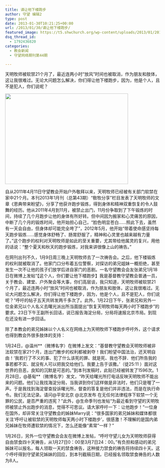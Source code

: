 ```yaml
---
title: 请让他下楼跑步
author: 守望 编辑2
type: post
date: 2013-01-30T10:21:25+00:00
url: /2013/01/30/请让他下楼跑步/
featured_image: https://t5.shwchurch.org/wp-content/uploads/2013/01/20130201155126280-400x288.jpg
dsq_thread_id:
  - 1792436820
categories:
  - 教会新闻
  - 守望网络期刊第44期

---
```

天明牧师被软禁21个月了，最近连两小时“放风”时间也被取消，作为朋友和肢体，这让我很难过。无论大问题怎么解决，你们得让他下楼跑步，因为，他是个人，且不是犯人，你们说呢？<a href="http://t5.shwchurch.org/2013/01/30/%e8%af%b7%e8%ae%a9%e4%bb%96%e4%b8%8b%e6%a5%bc%e8%b7%91%e6%ad%a5/img_1214/" rel="attachment wp-att-7561"><br /> </a><!--more-->

<a href="http://t5.shwchurch.org/2013/01/30/%e8%af%b7%e8%ae%a9%e4%bb%96%e4%b8%8b%e6%a5%bc%e8%b7%91%e6%ad%a5/img_1214/" rel="attachment wp-att-7561"><img class="aligncenter size-full wp-image-7561" title="tianmingmushi " src="http://t5.shwchurch.org/wp-content/uploads/2013/01/20130201155126280.jpg" alt="" width="400" height="295" /></a>

自从2011年4月11日守望教会开始户外敬拜以来，天明牧师已经被有关部门软禁在家中21个月。本刊2013年1月刊（总第43期）“敎牧分享”栏目发表了天明牧师的文章《恩典带来盼望》，分享了他获许跑步锻炼，得到身体和精神双重恢复的令人鼓舞的经历。他从2011年4月到11月，被禁止出门，11月份争取到了下午锻炼的时间，持续了几个月跑步让他的身体有所好转。但中间因为搬家和心灵痛苦的原因，中断了几个月的锻炼时间，他开始担心自己，“脸色明显苍白……照此下去，虽然有一天会自由，但身体却可能完全垮了”，2012年5月，他开始“带着使命感坚持每天跑步锻炼……感觉身体舒畅了、肠胃舒服了，精神和心灵里也越来越有力量了。”这个跑步的权利对天明牧师是如此的至关重要，尤其带给他属灵的复兴，用他的话说：“整个夏天和秋天的跑步锻炼，对我来讲很像上山的祷告。&#8221;

<p align="left">
  在网刊出刊不久，1月9日周三晚上天明牧师去了一次祷告会。之后，他下楼锻炼的权利就被取消了。他家门口分布着五位警察，对探访的弟兄姐妹一概拒绝，甚至发生一次不让他的孩子们放学后进自家门的恶剧。一名守望教会会友张弟兄1月18日在微博上发帖“【这个人，你们要让他下楼跑步】我是基督教守望教会普通一员，关于教会、建堂、户外聚会等大事，你们高层谈，我只知道，天明牧师被软禁21个月了，最近连两小时“放风”时间也被取消，作为朋友和肢体，这让我很难过。无论大问题怎么解决，你们得让他下楼跑步，因为，他是个人，且不是犯人，你们说呢？”呼吁的帖子五天共转发两千多次了。此外，1月22日下午，张弟兄和另外一位金弟兄以个人名义去曙光派出所当面提出“恢复天明牧师每天两小时下楼跑步”的要求。23日下午王副所长回话，说已报告海淀分局，分局将速报北京市局。到现在还没有进一步回话。
</p>

<p align="left">
  除了本教会的弟兄姊妹以个人名义在网络上为天明牧师下楼跑步呼吁外，这个请求也得到教会外很多肢体的支持：
</p>

<p align="left">
  1月24日，@温州**（微博名字）在微博上发文：“基督教守望教会天明牧师被非法软禁在家21个月，连出门散步的权利都被剥夺！我们盼望中国法治，还天明自由！‘我若行了不义的事、犯了什么该死的罪、就是死、我也不辞．他们所告我的事若都不实、就没有人可以把我交给他们。我要上告于该撒。’（徒25:11 ）面对这世界的丑恶，良知的沉默是可恶的。”到本刊发稿时，此贴已经被转发了1596次。1月28日，@基甸**（微博名字）发文，“昨天给曙光所打电话反映天明牧师不能出来的问题。他们让我找海淀分局，当我讲到你们这样做是非法时，他们只是喔了一声。于是我找到海淀督查投诉曙光所，督查的答复是他们并非违法，而是在执行命令。我们无法记录。请问@平安北京 @北京发布 在无任何法律程序下软禁一个无罪的公民，是否严重的违宪？”此外，@生命季刊也发帖“为最近看到守望的天明牧师被禁止外出跑步的消息，觉得不可思议。请大家呼吁一下：让他跑步！”一位身在国外，却非常关注守望教会的姊妹Marry说：“很多国家的弟兄姊妹和媒体都很关注‘呼吁让被软禁的天明牧师每天两小时下楼跑步’，很感激！不理解的是国内弟兄姊妹在牧师遭软禁的情况下，怎么还能像“素常”一样？”
</p>

<p align="left">
  1月26日，另外一位守望教会会友在微博上发帖，“呼吁守望儿女为天明牧师获得自由禁食四十天祷告，从1月27日0：00至3月7日24：00。”有负担和感动的弟兄姊妹可以报名，每人领取一天的禁食祷告，这种接力禁食的祷告将持续四十天。这个呼吁得到守望弟兄姊妹的回应，到本刊截稿日期，已经报名领取禁食祷告的人数为8人。
</p>